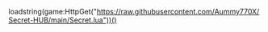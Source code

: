 
loadstring(game:HttpGet("https://raw.githubusercontent.com/Aummy770X/Secret-HUB/main/Secret.lua"))()

